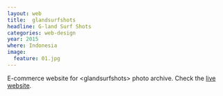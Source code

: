 ```yaml
---
layout: web
title:  glandsurfshots
headline: G-land Surf Shots
categories: web-design
year: 2015
where: Indonesia
image:
  feature: 01.jpg
---
```

E-commerce website for &lt;glandsurfshots&gt; photo archive.
Check the [live website][1].

[1]: http://glandsurfshots.com


